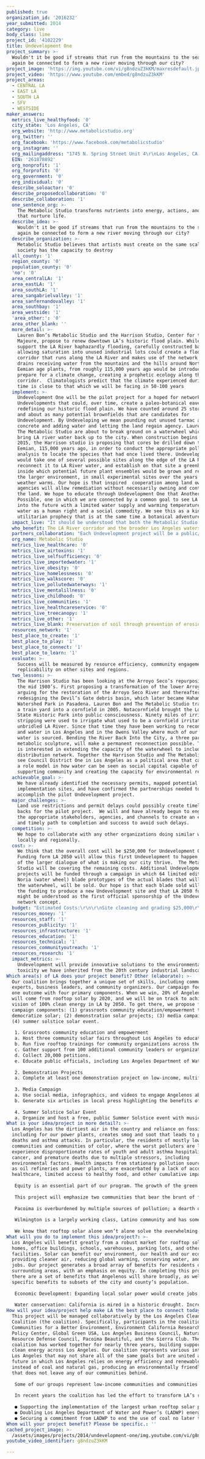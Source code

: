 ```yaml
---
published: true
organization_id: '2016232'
year_submitted: 2014
category: live
body_class: lime
project_id: '4102229'
title: Undevelopment One
project_summary: >-
  Wouldn't it be good if streams that run from the mountains to the sea could
  again be connected to form a new river moving through our city?
project_image: 'https://img.youtube.com/vi/g8ndzuZ3kKM/maxresdefault.jpg'
project_video: 'https://www.youtube.com/embed/g8ndzuZ3kKM'
project_areas:
  - CENTRAL LA
  - EAST LA
  - SOUTH LA
  - SFV
  - WESTSIDE
maker_answers:
  metrics_live_healthyfood: '0'
  city_state: 'Los Angeles, CA'
  org_website: 'http://www.metabolicstudio.org'
  org_twitter: ''
  org_facebook: 'https://www.facebook.com/metabolicstudio'
  org_instagram: ''
  org_mailingaddress: "1745 N. Spring Street Unit 4\r\nLos Angeles, CA 90012"
  EIN: '261878892'
  org_nonprofit: '1'
  org_forprofit: '0'
  org_government: '0'
  org_individual: '0'
  describe_soloactor: '0'
  describe_proposedcollaboration: '0'
  describe_collaboration: '1'
  one_sentence_org: >-
    The Metabolic Studio transforms nutrients into energy, actions, and objects
    that nurture life.
  describe_idea: >-
    Wouldn't it be good if streams that run from the mountains to the sea could
    again be connected to form a new river moving through our city?
  describe_organization: >-
    Metabolic Studio believes that artists must create on the same scale that
    society has the capacity to destroy
  all_county: '1'
  region_county: '0'
  population_county: '0'
  'no': '0'
  area_centralLA: '1'
  area_eastLA: '1'
  area_southLA: '1'
  area_sangabrielvalley: '1'
  area_sanfernandovalley: '1'
  area_southbay: '1'
  area_westside: '1'
  'area_other:': '0'
  area_other_blank: ''
  more_detail: >-
    Lauren Bon’s Metabolic Studio and the Harrison Studio, Center for the Force
    Majeure, propose to renew downtown LA’s historic flood plain. While we don’t
    support the LA River haphazardly flooding, carefully constructed basins
    allowing saturation into unused industrial lots could create a flood plain
    corridor that runs along the LA River and makes use of the network of storm
    drains receiving water from the mountains and the hills around Northeast LA.
    Eemian age plants, from roughly 115,000 years ago would be introduced to
    prepare for a climate change, creating a prophetic ecology along the river
    corridor.  Climatologists predict that the climate experienced during that
    time is close to that which we will be facing in 50-100 years    
  implement: >-
    Undevelopment One will be the pilot project for a hoped for network of
    Undevelopments that could, over time, create a paleo-botanical eavesment by
    redefining our historic flood plain. We have counted around 25 storm drains
    and about as many potential brownfields that are candidates for
    Undevelopment. By Undeveloping we mean pounding out unused tarmac and
    concrete and adding water and letting the land regain agency. Lauren Bon and
    The Metabolic Studio are about to break ground on a waterwheel which will
    bring LA river water back up to the city. When construction begins in early
    2015, the Harrison studio is proposing that cores be drilled down to the
    Eemian, 115,000 years ago, in order to conduct the appropriate pollen
    analysis to locate the species that had once lived there. Undevelopment One
    would take one of several possible sites along the edge of the LA River,
    reconnect it to LA River water, and establish on that site a greenhouse
    inside which potential future plant ensembles would be grown and released in
    the larger environment, in small experimental sites over the years as the
    weather warms. Our hope is that inspired  cooperation among land owners and
    agencies will allow remediation without necessarily owning and controlling
    the land. We hope to educate through Undevelopment One that Another City Is
    Possible, one in which we are connected by a common goal to see LA survive
    into the future with a limited water supply and warming temperatures and see
    water as a human right and a social commodity. We see this as a kind of
    utilitarian prophecy that is at the same time a botanical adventure.
  impact_live: "It should be understood that both the Metabolic Studio and the Harrison Studio see the Undevelopment proposal as a new urban narrative. Climatologists predict that the climate experienced during the Eemian Age is close to that which we will be facing in 50-100 years. We note that many cities in the world, perhaps a majority, have profoundly mistreated their river systems. The model that the Harrison Studio and Metabolic Studio wish to put in place is replicable as cities around the world realize that a new way to justify their relationship to nature and the larger environment within which they are embedded has been made available. Our hope is that all artists, engineers, politicians, urban planners and visionaries network plans, funding and initiatives to address entropy rebalancing—meaning that all living systems move toward entropy, but that rate of that process in contemporary society, the stress on nature and on all our living systems is such that we can no longer think of any individual city but rather of collective actions that can rebalance entropy.\r\n\r\n“Artists Must Create on the Same Scale that Society has the Capacity to Destroy.”"
  who_benefit: The LA River corridor and the broader Los Angeles watershed and community
  partners_collaboration: "Each Undevelopment project will be a public/private partnership requiring local, state, and federal agencies and private property owners to cooperate. Our team working on Bending the River Back Into the City is poised to assist with the implementation and have been confirmed: engineers from Geosyntec, landscape/construction professionals from Valley Crest, public affairs advocates from KindelGagan and climatologists from UCLA. The Metabolic Studio, in collaboration with the Harrison Studio, is applying for support for a pilot project for a network of Undevelopment projects. Helen and Newton Harrison of the Harrison Studio have been working with climate change and what future ecosystems might look like for many decades.\r\n\r\nIt should be understood that both the Metabolic Studio and the Harrison Studio see this work as a new urban narrative. They note that many cities in the world, perhaps a majority, have profoundly mistreated their river systems. The model that they wish to put in place is replicable as cities realize that a new way to justify their relationship to nature and the larger environment within which they are embedded has been made available."
  org_name: Metabolic Studio
  metrics_live_healthcare: '0'
  metrics_live_airtoxins: '1'
  metrics_live_selfsufficiency: '0'
  metrics_live_importedwater: '1'
  metrics_live_obesity: '0'
  metrics_live_homelessness: '0'
  metrics_live_walkscore: '0'
  metrics_live_pollutedwaterways: '1'
  metrics_live_mentalillness: '0'
  metrics_live_childhood: '0'
  metrics_live_communities: '1'
  metrics_live_healthcareservice: '0'
  metrics_live_treecanopy: '1'
  metrics_live_other: '1'
  metrics_live_blank: Preservation of soil through prevention of erosion in global warming.
  resources_network: '1'
  best_place_to_create: '1'
  best_place_to_play: '1'
  best_place_to_connect: '1'
  best_place_to_learn: '1'
  evaluate: >-
    Success will be measured by resource efficiency, community engagement and
    replicability on other sites and regions.
  two_lessons: >-
    The Harrison Studio has been looking at the Arroyo Seco’s repurposing since
    the mid 1980’s. First proposing a transformation of the lower Arroyo, then
    arguing for the restoration of the Arroyo Seco River and thereafter,
    redesigning the Devil’s Gate debris basin, which later became Hahamonga
    Watershed Park in Pasadena. Lauren Bon and The Metabolic Studio transformed
    a train yard into a cornfield in 2005. Notacornfield brought the Los Angeles
    State Historic Park into public consciousness. Ninety miles of irrigation
    stripping were used to irrigate what used to be a cornfield irritated by the
    unbridled LA River. Since that time they have been working to reconnect land
    and water in Los Angeles and in the Owens Valley where much of our urban
    water is sourced. Bending the River Back Into the City, a three part
    metabolic sculpture, will make a permanent reconnection possible. The studio
    is interested in extending the capacity of the waterwheel to include a large
    distribution network. Together the Harrison Studio and The Metabolic Studio
    see Council District One in Los Angeles as a political area that can become
    a role model in how water can be seen as social capital capable of
    supporting community and creating the capacity for environmental renewal. 
  achievable_goal: >-
    We have already identified the necessary permits, mapped potential
    implementation sites, and have confirmed the partnerships needed to
    accomplish the pilot Undevelopment project.
  major_challenges: >-
    Land use restrictions and permit delays could possibly create timeline push
    backs for the pilot project.  We will and have already begun to engage all
    the appropriate stakeholders, agencies, and channels to create an efficient
    and timely path to completion and success to avoid such delays.
  competition: >-
    We hope to collaborate with any other organizations doing similar work both
    locally and regionally.
  cost: >-
    We think that the overall cost will be $250,000 for Undevelopment One.
    Funding form LA 2050 will allow this first Undevelopment to happen as part
    of the larger dialogue of what is making our city thrive.  The Metabolic
    Studio will be covering the remaining costs. Additional Undevelopment
    projects will be funded through a campaign in which 64 limited edition La
    Noria (water wheel) blade prototypes of the actual blades that will comprise
    the waterwheel, will be sold. Our hope is that each blade sold will provide
    the funding to produce a new Undevelopment site and that LA 2050 funding
    might be understood as the first official sponsorship of the Undevelopment
    network concept.
  budget: "Estimated Costs:\r\n\r\nSite cleaning and grading $25,000\r\n\r\nBoring to the Eemian strata, collection of ancient pollen $35,000\r\n\r\nErecting greenhouse of Eemian organisms $10,000\r\n\r\nHydraulic repurposing of storm drains into flood basins $30,000\r\n\r\n*all consultants to be paid by Metabolic Studio."
  resources_money: '1'
  resources_staff: '1'
  resources_publicity: '1'
  resources_infrastructure: '1'
  resources_education: '1'
  resources_technical: '1'
  resources_communityoutreach: '1'
  resources_research: '1'
  impact_metrics: >-
    Undevelopment will provide innovative solutions to the environmental
    toxicity we have inherited from the 20th century industrial landscape.
Which area(s) of LA does your project benefit? Other (elaborate): >-
  Our coalition brings together a unique set of skills, including communication
  experts, business leaders, and community organizers. Our campaign focuses on
  one outcome with four primary components. When we win, 20% of Angelenos’ power
  will come from rooftop solar by 2020, and we will be on track to achieve our
  vision of 100% clean energy in LA by 2050. To get there, we propose four
  campaign components: (1) grassroots community education/empowerment to
  democratize solar; (2) demonstration solar projects; (3) media campaign; and
  (4) summer solstice solar event.
    
   1. Grassroots community education and empowerment
   a. Host three community solar fairs throughout Los Angeles to educate local communities about existing programs.
   b. Run five rooftop trainings for community organizations across the city to teach people about the benefits of solar and solar programs.
   c. Gather support from 100 additional community leaders or organizations.
   d. Collect 20,000 petitions.
   e. Educate public officials, including Los Angeles Department of Water and Power commissioners, about the benefits of implementing solar programs
   
   2. Demonstration Projects
   a. Complete at least one demonstration project on low-income, multifamily buildings, which will result in approximately 0.5 MW of installed solar while educating communities about the benefits of rooftop solar, generating clean power that would reduce utility bills for the owner and residents, and providing job training when possible.
   
   3. Media Campaign
   a. Use social media, infographics, and videos to engage Angelenos about the potential for rooftop solar, existing programs in LA, and the potential for new programs. 
   b. Generate six articles in local press highlighting the benefits of rooftop solar and four op-eds.
   
   4. Summer Solstice Solar Event
   a. Organize and host a free, public Summer Solstice event with music, food, games, and speakers to celebrate LA’s solar potential and engage Angelenos on the issue. Goal is to engage 3,000 Angelenos in one day.
What is your idea/project in more detail?: >-
  Los Angeles has the dirtiest air in the country and reliance on fossil fuels,
  including for our power plants, creates smog and soot that leads to premature
  deaths and asthma attacks. In particular, the residents of mostly low-income
  communities and communities of color, where the worst polluters are located,
  experience disproportionate rates of youth and adult asthma hospitalizations,
  cancer, and premature deaths due to multiple stressors, including
  environmental factors. Health impacts from stationary pollution sources, such
  as oil refineries and power plants, are exacerbated by a lack of access to
  healthcare, limited access to healthy food, and other cumulative impacts.
   
   Equity is an essential part of our program. The growth of the green economy must come with equitable benefits that reach across every LA community. While this project has the potential to transform the city and help clean up our air more generally, we will focus on ensuring strong health and economic benefits in low-income communities that have been left behind during other periods of economic growth.
    
   This project will emphasize two communities that bear the brunt of fossil fuel pollution impacts: Pacoima and Wilmington.
   
   Pacoima is overburdened by multiple sources of pollution; a dearth of environmental benefits, such as access to open space; and a lack of access to high quality jobs, education, transportation, healthcare, and retail opportunities. Toxic facilities, such as metal fabricators, auto dismantlers, and dozens of waste processors, are concentrated in this area along with high levels of diesel truck traffic and an airport. These pollution sources are frequently within unsafe proximities to homes, schools, parks, and houses of worship. 
   
   Wilmington is a largely working class, Latino community and has some of the highest concentrations of pollution in the state. As a result, Wilmington residents experience some of the highest cancer risks. Wilmington is a vulnerable community with a population of 55,000 people with 87 percent of Latino heritage. 
    
   We know that rooftop solar alone won’t alone solve the overwhelming levels of pollution faced daily by Pacoima and Wilmington, but spurring rooftop solar installations in these communities is an important first step to ensuring that front-line communities lead the transition beyond fossil fuels, while driving economic investments that will improve access to jobs, healthcare, healthy foods, and more.
What will you do to implement this idea/project?: >-
  Los Angeles will benefit greatly from a robust market for rooftop solar on
  homes, office buildings, schools, warehouses, parking lots, and other
  facilities. Solar can benefit our environment, our health and our economy by
  providing cleaner air, reducing global warming, conserving water, and creating
  jobs. Our project generates a broad array of benefits for residents of LA and
  surrounding areas, with an emphasis on equity. In completing this project,
  there are a set of benefits that Angelenos will share broadly, as well as
  specific benefits to subsets of the city and county’s population.
   
   Economic Development: Expanding local solar power would create jobs and save Angelenos money. Increasing our city’s share of local solar to 20 percent by 2020 would create approximately 32,000 job-years of employment. To put this number in context, the University of California, Los Angeles—which ranks among the city’s leading employers—has a workforce of just under 32,000 people. Incentives have made it possible for the Los Angeles Unified School District to invest in a solar energy system that, when complete, will save up to $800,000 each month in electricity costs. These benefits should be available first in low income communities hit hardest by the recessions. 
    
   Water conservation: California is mired in a historic drought. Increasing our reliance on local rooftop solar would conserve valuable water by reducing the need for water guzzling power plants. Solar panels generate electricity without using any water beyond that needed for occasional washing. If 20 percent of our electricity generated from natural gas power plants was replaced with rooftop solar in LA, an estimated 435 million gallons of water per year would be saved.
How will your idea/project help make LA the best place to connect today? In LA2050?: >-
  This project will be managed collaboratively by the Los Angeles Clean Energy
  Coalition (the coalition). Specifically, participants in the coalition include
  Communities for a Better Environment, Environment California Research and
  Policy Center, Global Green USA, Los Angeles Business Council, Natural
  Resource Defense Council, Pacoima Beautiful, and the Sierra Club. The
  coalition has worked together for nearly three years, building support for
  clean energy across Los Angeles. Our coalition represents various interests in
  Los Angeles that may not share all of the same goals but are united around a
  future in which Los Angeles relies on energy efficiency and renewable energy
  instead of coal and natural gas, producing an environmentally friendly economy
  that does not leave any of our communities behind. 
   
   Some of our groups represent low-income communities and communities of color that have long been underserved and are disproportionately affected by dirty fossil fuels the consequences of climate change. Others speak on behalf of some of the largest businesses in the city. Several coalition members are known for their technical and scientific expertise, and for their project-based work in Los Angeles. Our coalition also includes groups that focus on educating and organizing Angelenos to take action on issues they care about, often times through engaging and innovative social media campaigns. Together, we represent a range of interests and communities that are geographically and culturally diverse.
   
   In recent years the coalition has led the effort to transform LA’s relationship with energy by contributing to the following accomplishments:
   
   ● Supporting the implementation of the largest urban rooftop solar program in the nation;
   ● Doubling Los Angeles Department of Water and Power’s (LADWP) energy efficiency budget in 2012 (LA has now doubled energy savings in the last two years); and
   ● Securing a commitment from LADWP to end the use of coal no later than 2025.
Whom will your project benefit? Please be specific.: ''
cached_project_image: >-
  /assets/images/projects/2014/undevelopment-one/img.youtube.com/vi/g8ndzuZ3kKM/maxresdefault.jpg
youtube_video_identifier: g8ndzuZ3kKM

---
```

